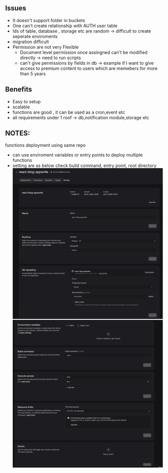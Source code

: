 ## Issues
- It doesn't support folder in buckets
- One can't create relationship with AUTH user table
- Ids of table, database , storage etc are random -> difficult to create seperate enviroments
- migration difficult
- Permission are not very Flexible
    - Document level permission once assingned can't be modified directly -> need to run scripts
    - can't give permissions by fields in db -> example if I want to give access to premium content to users which are memebers for more than 5 years 

## Benefits
- Easy to setup
- scalable
- functions are good , it can be used as a cron,event etc
- all requirements under 1 roof -> db,notification module,storage etc

## NOTES:
functions deployment using same repo
- can use enviroment variables or entry points to deploy multiple functions
- setting are as below
check build command, entry point, root directory
![function](./function.png)
![function](./function2.png)

